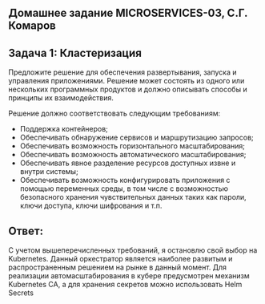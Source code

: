  ## Домашнее задание MICROSERVICES-03, С.Г. Комаров

 ## Задача 1: Кластеризация

Предложите решение для обеспечения развертывания, запуска и управления приложениями.
Решение может состоять из одного или нескольких программных продуктов и должно описывать способы и принципы их взаимодействия.

Решение должно соответствовать следующим требованиям:
- Поддержка контейнеров;
- Обеспечивать обнаружение сервисов и маршрутизацию запросов;
- Обеспечивать возможность горизонтального масштабирования;
- Обеспечивать возможность автоматического масштабирования;
- Обеспечивать явное разделение ресурсов доступных извне и внутри системы;
- Обеспечивать возможность конфигурировать приложения с помощью переменных среды, в том числе с возможностью безопасного хранения чувствительных данных таких как пароли, ключи доступа, ключи шифрования и т.п.

## Ответ:

С учетом вышеперечисленных требований, я остановлю свой выбор на Kubernetes. Данный оркестратор является наиболее развитым и распространенным решением на 
рынке в данный момент. Для реализации автомасштабирования в кубере предусмотрен механизм Kubernetes CA, а для хранения секретов можно использовать Helm Secrets
